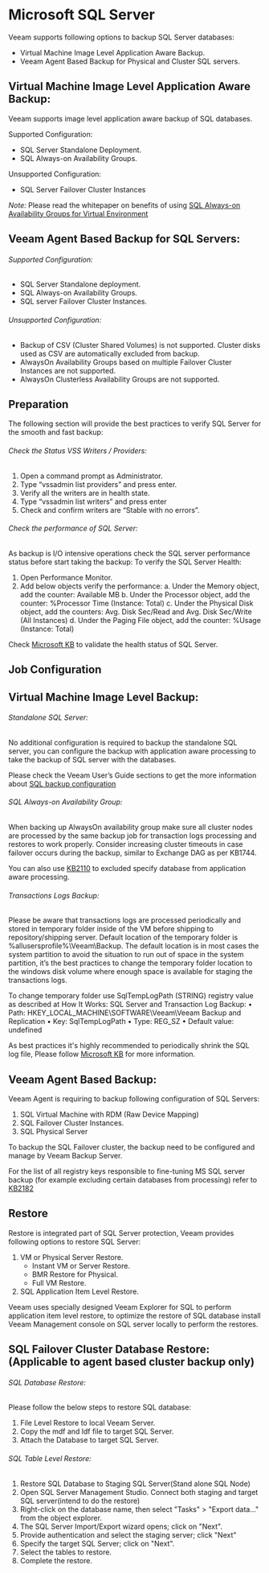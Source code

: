# Microsoft SQL Server

Veeam supports following options to backup SQL Server databases:

- Virtual Machine Image Level Application Aware Backup.
- Veeam Agent Based Backup for Physical and Cluster SQL servers.

## Virtual Machine Image Level Application Aware Backup:
Veeam supports image level application aware backup of SQL databases.

Supported Configuration:

-	SQL Server Standalone Deployment.
-	SQL Always-on Availability Groups.

Unsupported Configuration:

-	SQL Server Failover Cluster Instances 

*Note:*
Please read the whitepaper on benefits of using [SQL Always-on Availability Groups for Virtual Environment](https://www.veeam.com/wp-sql-alwayson-availability-groups-virtual-environment.html) 


## Veeam Agent Based Backup for SQL Servers:

###### Supported Configuration:

- SQL Server Standalone deployment.
- SQL Always-on Availability Groups.
- SQL server Failover Cluster Instances.

###### Unsupported Configuration: 

- Backup of CSV (Cluster Shared Volumes) is not supported. Cluster disks used as CSV are automatically excluded from backup.
- AlwaysOn Availability Groups based on multiple Failover Cluster Instances are not supported.
- AlwaysOn Clusterless Availability Groups are not supported.


## Preparation

The following section will provide the best practices to verify SQL Server for the smooth and fast backup:

###### Check the Status VSS Writers / Providers:

1.	Open a command prompt as Administrator.
2.	Type “vssadmin list providers” and press enter.
3.	Verify all the writers are in health state.
4.	Type “vssadmin list writers” and press enter
5.	Check and confirm writers are “Stable with no errors”.

###### Check the performance of SQL Server:

As backup is I/O intensive operations check the SQL server performance status before start taking the backup:
To verify the SQL Server Health:

1.	Open Performance Monitor.
2.	Add below objects verify the performance:
             a.	Under the Memory object, add the counter: Available MB
             b. Under the Processor object, add the counter: %Processor Time (Instance: Total)
             c. Under the Physical Disk object, add the counters: Avg. Disk Sec/Read and Avg. Disk Sec/Write (All Instances)
             d.	Under the Paging File object, add the counter: %Usage (Instance: Total)
             
Check [Microsoft KB](https://docs.microsoft.com/en-us/sql/relational-databases/performance-monitor/monitor-memory-usage?view=sql-server-2017) to validate the health status of SQL Server.

## Job Configuration 

## Virtual Machine Image Level Backup:

###### Standalone SQL Server:

No additional configuration is required to backup the standalone SQL server, you can configure the backup with application aware processing to take the backup of SQL server with the databases.

Please check the Veeam User’s Guide sections to get the more information about [SQL backup configuration](https://helpcenter.veeam.com/docs/backup/explorers/vesql_bu_job_settings.html?ver=95) 

###### SQL Always-on Availability Group:

When backing up AlwaysOn availability group make sure all cluster nodes are processed by the same backup job for transaction logs processing and restores to work properly. Consider increasing cluster timeouts in case failover occurs during the backup, similar to Exchange DAG as per KB1744.

You can also use [KB2110](https://www.veeam.com/kb2110) to excluded specify database from application aware processing.

###### Transactions Logs Backup:

Please be aware that transactions logs are processed periodically and stored in temporary folder inside of the VM before shipping to repository/shipping server. Default location of the temporary folder is %allusersprofile%\Veeam\Backup. 
The default location is in most cases the system partition to avoid the situation to run out of space in the system partition, it’s the best practices to change the temporary folder location to the windows disk volume where enough space is available for staging the transactions logs.

To change temporary folder use SqlTempLogPath (STRING) registry value as described at How It Works: SQL Server and Transaction Log Backup:
•	Path: HKEY_LOCAL_MACHINE\SOFTWARE\Veeam\Veeam Backup and Replication
•	Key: SqlTempLogPath
•	Type: REG_SZ
•	Default value: undefined

As best practices it's highly recommended to periodically shrink the SQL log file, Please follow [Microsoft KB](https://docs.microsoft.com/en-us/previous-versions/sql/sql-server-2012/ms190757(v=sql.110)) for more information.

## Veeam Agent Based Backup:

Veeam Agent is requiring to backup following configuration of SQL Servers:
1.	SQL Virtual Machine with RDM (Raw Device Mapping)
2.	SQL Failover Cluster Instances.
3.	SQL Physical Server
 
To backup the SQL Failover cluster, the backup need to be configured and manage by Veeam Backup Server.

For the list of all registry keys responsible to fine-tuning MS SQL server backup (for example excluding certain databases from processing) refer to [KB2182](https://www.veeam.com/kb_search_results.html) 

## Restore 

Restore is integrated part of SQL Server protection, Veeam provides following options to restore SQL Server:
1.	VM or Physical Server Restore.
      - Instant VM or Server Restore.
      - BMR Restore for Physical.
      - Full VM Restore.
2.	SQL Application Item Level Restore.
      
Veeam uses specially designed Veeam Explorer for SQL to perform application item level restore, to optimize the restore of SQL database install Veeam Management console on SQL server locally to perform the restores.

## SQL Failover Cluster Database Restore: (Applicable to agent based cluster backup only)

###### SQL Database Restore:

Please follow the below steps to restore SQL database:
1.	File Level Restore to local Veeam Server.
2.	Copy the mdf and ldf file to target SQL Server.
3.	Attach the Database to target SQL Server.

###### SQL Table Level Restore:

1.	Restore SQL Database to Staging SQL Server(Stand alone SQL Node)
2.	Open SQL Server Management Studio. Connect both staging and target SQL server(intend to do the restore)
3.	Right-click on the database name, then select "Tasks" > "Export data..." from the object explorer.
4.	The SQL Server Import/Export wizard opens; click on "Next".
5.	Provide authentication and select the staging server; click "Next"
6.	Specify the target SQL Server; click on "Next".
7.	Select the tables to restore.
8.	Complete the restore.


